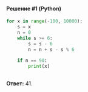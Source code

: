 #### Решение #1 (Python)
```python
for x in range(-100, 10000):
	s = x
	n = 0
	while s >= 6:
		s = s - 6
		n = n + s - s % 6
	
	if n == 90:
		print(x)
		
```
**Ответ:** 41.
